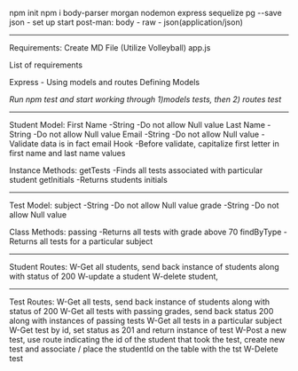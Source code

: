 npm init
npm i body-parser morgan nodemon express sequelize pg --save
json - set up start
post-man:
body - raw - json(application/json)

____________
Requirements: Create MD File
(Utilize Volleyball)
app.js

List of requirements

Express - Using models and routes
Defining Models

*Run npm test and start working through 1)models tests, then 2) routes test* 
_______

Student Model:
First Name
-String
-Do not allow Null value
Last Name
-String
-Do not allow Null value
Email
-String
-Do not allow Null value
-Validate data is in fact email
Hook
-Before validate, capitalize first letter in first name and last name values

Instance Methods:
getTests
-Finds all tests associated with particular student
getInitials
-Returns students initials

_______

Test Model:
subject
-String
-Do not allow Null value
grade
-String
-Do not allow Null value

Class Methods:
passing
-Returns all tests with grade above 70
findByType
-Returns all tests for a particular subject

_______

Student Routes:
W-Get all students, send back instance of students along with status of 200
W-update a student
W-delete student,
_______

Test Routes:
W-Get all tests, send back instance of students along with status of 200
W-Get all tests with passing grades, send back status 200 along with instances of passing tests
W-Get all tests in a particular subject
W-Get test by id, set status as 201 and return instance of test
W-Post a new test, use route indicating the id of the student that took the test, create new test and associate / place the studentId on the table with the tst
W-Delete test

